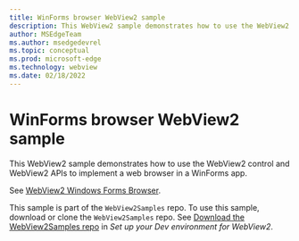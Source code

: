 ```yaml
---
title: WinForms browser WebView2 sample
description: This WebView2 sample demonstrates how to use the WebView2 control and WebView2 APIs to implement a web browser in a WinForms app.
author: MSEdgeTeam
ms.author: msedgedevrel
ms.topic: conceptual
ms.prod: microsoft-edge
ms.technology: webview
ms.date: 02/18/2022
---
```

# WinForms browser WebView2 sample

This WebView2 sample demonstrates how to use the WebView2 control and WebView2 APIs to implement a web browser in a WinForms app.

See [WebView2 Windows Forms Browser](https://github.com/MicrosoftEdge/WebView2Samples/tree/master/SampleApps/WebView2WindowsFormsBrowser#readme).

This sample is part of the `WebView2Samples` repo.  To use this sample, download or clone the `WebView2Samples` repo.  See [Download the WebView2Samples repo](../how-to/machine-setup.md#download-the-webview2samples-repo) in _Set up your Dev environment for WebView2_.
